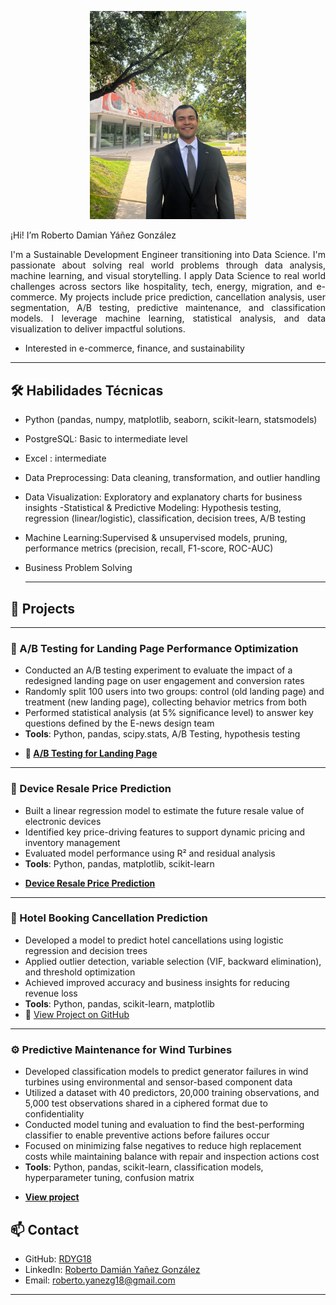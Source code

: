 <p align="center">
  <img src="assets/img/PARA_EL_PERFIL.JPG" alt="Foto de perfil" width="250" style="border-radius: 0%;">
</p>

<div align="justify">
¡Hi! I’m Roberto Damian Yáñez González  

I'm a Sustainable Development Engineer transitioning into Data Science. I'm passionate about solving real world problems through data analysis, machine learning, and visual storytelling. I apply Data Science to real world challenges across sectors like hospitality, tech, energy, migration, and e-commerce. My projects include price prediction, cancellation analysis, user segmentation, A/B testing, predictive maintenance, and classification models. I leverage machine learning, statistical analysis, and data visualization to deliver impactful solutions.



</div>

- Interested in e-commerce, finance, and sustainability 


---
## 🛠️ Habilidades Técnicas  

- Python (pandas, numpy, matplotlib, seaborn, scikit-learn, statsmodels)
- PostgreSQL: Basic to intermediate level
- Excel : intermediate
- Data Preprocessing: Data cleaning, transformation, and outlier handling
- Data Visualization: Exploratory and explanatory charts for business insights
-Statistical & Predictive Modeling: Hypothesis testing, regression (linear/logistic), classification, decision trees, A/B testing
- Machine Learning:Supervised & unsupervised models, pruning, performance metrics (precision, recall, F1-score, ROC-AUC)
- Business Problem Solving
  
  ---
## 📂 Projects
---
### 📰 A/B Testing for Landing Page Performance Optimization

- Conducted an A/B testing experiment to evaluate the impact of a redesigned landing page on user engagement and conversion rates  
- Randomly split 100 users into two groups: control (old landing page) and treatment (new landing page), collecting behavior metrics from both  
- Performed statistical analysis (at 5% significance level) to answer key questions defined by the E-news design team
- **Tools**: Python, pandas, scipy.stats, A/B Testing, hypothesis testing
<ul>
  <li>
    <strong>🔗 <a href="https://github.com/RDYG18/A-B-testing-landing-page-enews-express/blob/main/README.md" target="_blank"> A/B Testing for Landing Page</a></strong>
  </li>
</ul>

---
### 📱 Device Resale Price Prediction

- Built a linear regression model to estimate the future resale value of electronic devices  
- Identified key price-driving features to support dynamic pricing and inventory management  
- Evaluated model performance using R² and residual analysis  
- **Tools**: Python, pandas, matplotlib, scikit-learn
<ul>
  <li><strong> <a href="https://github.com/RDYG18/-Regression-Model-to-Improve-Resale-Value-Strategy/blob/main/README.md" target="_blank" rel="noopener noreferrer">Device Resale Price Prediction</a></strong></li>
</ul>

---

### 🏨 Hotel Booking Cancellation Prediction  

- Developed a model to predict hotel cancellations using logistic regression and decision trees  
- Applied outlier detection, variable selection (VIF, backward elimination), and threshold optimization  
- Achieved improved accuracy and business insights for reducing revenue loss  
- **Tools**: Python, pandas, scikit-learn, matplotlib  
- 🔗 [View Project on GitHub](https://github.com/RDYG18)

---

### ⚙️ Predictive Maintenance for Wind Turbines

- Developed classification models to predict generator failures in wind turbines using environmental and sensor-based component data  
- Utilized a dataset with 40 predictors, 20,000 training observations, and 5,000 test observations shared in a ciphered format due to confidentiality  
- Conducted model tuning and evaluation to find the best-performing classifier to enable preventive actions before failures occur  
- Focused on minimizing false negatives to reduce high replacement costs while maintaining balance with repair and inspection actions cost 
- **Tools**: Python, pandas, scikit-learn, classification models, hyperparameter tuning, confusion matrix  
<ul>
  <li>
    <strong>
      <a href="https://github.com/RDYG18/Rene-wind-predictive-maintenance/blob/main/README.md#business-recommendations" target="_blank" rel="noopener noreferrer">
        View project
      </a>
    </strong>
  </li>
</ul>




## 📫 Contact  

- GitHub: <a href="https://github.com/RDYG18" target="_blank">RDYG18</a>
- LinkedIn: <a href="https://www.linkedin.com/in/roberto-damian-yañez-gonzalez-422668334" target="_blank">Roberto Damián Yañez González</a>
- Email: roberto.yanezg18@gmail.com

---
